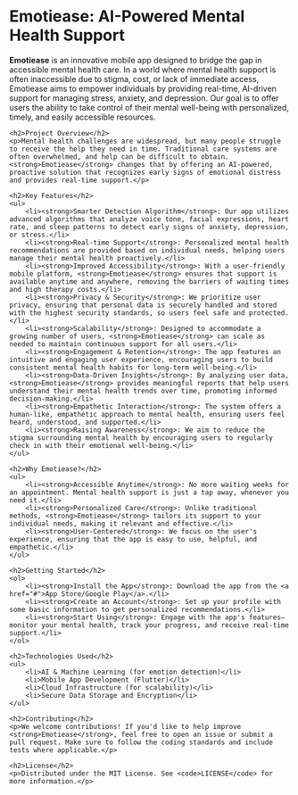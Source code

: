 # Emotiease: AI-Powered Mental Health Support

<p><strong>Emotiease</strong> is an innovative mobile app designed to bridge the gap in accessible mental health care. In a world where mental health support is often inaccessible due to stigma, cost, or lack of immediate access, Emotiease aims to empower individuals by providing real-time, AI-driven support for managing stress, anxiety, and depression. Our goal is to offer users the ability to take control of their mental well-being with personalized, timely, and easily accessible resources.</p>

    <h2>Project Overview</h2>
    <p>Mental health challenges are widespread, but many people struggle to receive the help they need in time. Traditional care systems are often overwhelmed, and help can be difficult to obtain. <strong>Emotiease</strong> changes that by offering an AI-powered, proactive solution that recognizes early signs of emotional distress and provides real-time support.</p>

    <h2>Key Features</h2>
    <ul>
        <li><strong>Smarter Detection Algorithm</strong>: Our app utilizes advanced algorithms that analyze voice tone, facial expressions, heart rate, and sleep patterns to detect early signs of anxiety, depression, or stress.</li>
        <li><strong>Real-time Support</strong>: Personalized mental health recommendations are provided based on individual needs, helping users manage their mental health proactively.</li>
        <li><strong>Improved Accessibility</strong>: With a user-friendly mobile platform, <strong>Emotiease</strong> ensures that support is available anytime and anywhere, removing the barriers of waiting times and high therapy costs.</li>
        <li><strong>Privacy & Security</strong>: We prioritize user privacy, ensuring that personal data is securely handled and stored with the highest security standards, so users feel safe and protected.</li>
        <li><strong>Scalability</strong>: Designed to accommodate a growing number of users, <strong>Emotiease</strong> can scale as needed to maintain continuous support for all users.</li>
        <li><strong>Engagement & Retention</strong>: The app features an intuitive and engaging user experience, encouraging users to build consistent mental health habits for long-term well-being.</li>
        <li><strong>Data-Driven Insights</strong>: By analyzing user data, <strong>Emotiease</strong> provides meaningful reports that help users understand their mental health trends over time, promoting informed decision-making.</li>
        <li><strong>Empathetic Interaction</strong>: The system offers a human-like, empathetic approach to mental health, ensuring users feel heard, understood, and supported.</li>
        <li><strong>Raising Awareness</strong>: We aim to reduce the stigma surrounding mental health by encouraging users to regularly check in with their emotional well-being.</li>
    </ul>

    <h2>Why Emotiease?</h2>
    <ul>
        <li><strong>Accessible Anytime</strong>: No more waiting weeks for an appointment. Mental health support is just a tap away, whenever you need it.</li>
        <li><strong>Personalized Care</strong>: Unlike traditional methods, <strong>Emotiease</strong> tailors its support to your individual needs, making it relevant and effective.</li>
        <li><strong>User-Centered</strong>: We focus on the user's experience, ensuring that the app is easy to use, helpful, and empathetic.</li>
    </ul>

    <h2>Getting Started</h2>
    <ol>
        <li><strong>Install the App</strong>: Download the app from the <a href="#">App Store/Google Play</a>.</li>
        <li><strong>Create an Account</strong>: Set up your profile with some basic information to get personalized recommendations.</li>
        <li><strong>Start Using</strong>: Engage with the app's features—monitor your mental health, track your progress, and receive real-time support.</li>
    </ol>

    <h2>Technologies Used</h2>
    <ul>
        <li>AI & Machine Learning (for emotion detection)</li>
        <li>Mobile App Development (Flutter)</li>
        <li>Cloud Infrastructure (for scalability)</li>
        <li>Secure Data Storage and Encryption</li>
    </ul>

    <h2>Contributing</h2>
    <p>We welcome contributions! If you'd like to help improve <strong>Emotiease</strong>, feel free to open an issue or submit a pull request. Make sure to follow the coding standards and include tests where applicable.</p>

    <h2>License</h2>
    <p>Distributed under the MIT License. See <code>LICENSE</code> for more information.</p>